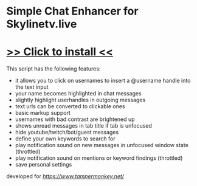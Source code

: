 # Simple Chat Enhancer for Skylinetv.live

# [>> Click to install <<](https://github.com/s644/sltv/raw/master/stvl_simple_chat_enhancer.user.js)

This script has the following features:

* it allows you to click on usernames to insert a @username handle into the text input
* your name becomes highlighted in chat messages
* slightly highlight userhandles in outgoing messages
* text urls can be converted to clickable ones
* basic markup support
* usernames with bad contrast are brightened up
* shows unread messages in tab title if tab is unfocused
* hide youtube/twitch/bot/guest messages
* define your own keywords to search for
* play notification sound on new messages in unfocused window state (throttled)
* play notification sound on mentions or keyword findings (throttled)
* save personal settings


developed for _https://www.tampermonkey.net/_
